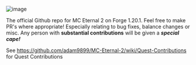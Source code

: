 ![image](https://github.com/user-attachments/assets/b58face4-9bd3-4d79-b6ab-26dd2558f866)


The official Github repo for MC Eternal 2 on Forge 1.20.1.
Feel free to make PR's where appropriate! Especially relating to bug fixes, balance changes or misc.
Any person with **substantial contributions** will be given a ***special cape!***  

See https://github.com/adam9899/MC-Eternal-2/wiki/Quest-Contributions for Quest Contributions

